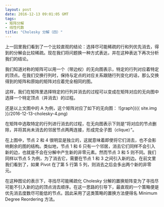 ```yaml
---
layout: post
date: 2016-12-13 09:01:05 GMT
tags:
- 矩阵分解
- 线性代数
title: "Cholesky 分解（四）"
---
```


上一回里我们看到了一个比较直观的结论：选择尽可能稀疏的行和列优先消去，得到的分解会比较稀疏。现在我们将问题换一种方式表达，并在这种表达下再次分析我们的结论。

我们知道对称的矩阵可以用一个（带边权）的无向图表示，特定的行列对应着特定的顶点。在我们交换行列时，保持与定点的对应关系跟随行列变化的话，那么交换得到的矩阵和原始的矩阵对应着完全相同的图。

这样，我们在矩阵里选择特定的行列并消去的过程可以变成在矩阵对应的无向图中选择一个特定顶点（并消去）的过程。

还是以上文图中的 A 为例，这个矩阵对应了如下的无向图：
![graph]({{ site.img }}/2016-12-13-cholesky-4.png)

在矩阵中选取特定的行列进行消去的过程，在无向图表示下则是“将对应的节点删除，并将其尚未消去的邻居节点两两连接，形成完全子图（clique）”。

在上图中，节点 2 和 4 很明显是独立的，这就意味着即使将它们消去，也不会影响剩余的图的结构。类似地，节点 1 和 6 只有一个邻居，消去它们同样不会引入新的边，也就是不会在分解中产生新的非零元素。然而节点 3 和 5 则不同。我们同样以节点 5 为例，为了消去它，需要在节点 1 和 3 之间引入新的边。在前文里我们看到了，如果 Pivot 在了第 5 行第 5 列，则消去之后会多出两个新的非零元。

在这种图论的表示下，寻找尽可能稀疏化 Cholesky 分解的置换矩阵变为了寻找尽可能不引入新的边的顶点消去顺序。在这一思路的引导下，最直观的一个策略便是优先消去度数尽可能低的节点。因此采用了这类策略的置换方法便得名 Minimum Degree Reordering 方法。
